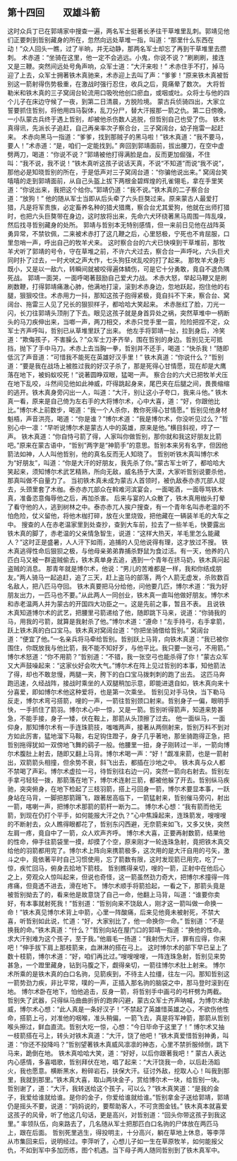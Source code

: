 ## 第十四回　　双雄斗箭

这时众兵丁已在郭靖家中搜查一遍，两名军士挺著长矛往干草堆里乱刺。郭靖见他们正要刺到哲别藏身的所在，忽然向远处草堆一指，叫道：“那里什么东西在动！”众人回头一瞧，过了半晌，并无动静，那两名军士却忘了再到干草堆里去攒刺。
术赤道：“坐骑在这里，他一定不会逃远。小鬼，你说不说？”刷刷刷，接连又是三鞭。突然间远处号角声响，众军士道：“大汗来啦！”
术赤住手不打，掉马迎了上去，众军士拥著铁木真驰来，术赤迎上去叫了声：“爹爹！”原来铁木真被哲别这一箭射得伤势极重，在激战时强行忍住，收兵之后，竟痛晕了数次。
大将哲勒米和铁木真的三子窝阔台轮流用口吸吮他创口瘀血，或咽或吐。众将士与他的四个儿子在床边守候了一夜，到第二日清晨，方脱险境。
蒙古兵侦骑四出，大家立誓要抓住哲别，将他用四马裂体，乱刀分尸，替大汗报那一箭之仇。第二日傍晚，一小队蒙古兵终于遇上哲别，却被他杀伤数人逃脱，但哲别自己也受了伤。
铁木真得讯，先派长子追赶，自己再亲率次子察合台，三子窝阔台，幼子拖雷一起赶来。
术赤向黑马一指道：“爹爹，找到那贼子的黑马啦！”铁木真道：“我不要马，要人！”术赤道：“是，咱们一定能找到。”
奔回到郭靖面前，拔出腰刀，在空中虚劈两刀，喝道：“你说不说？”郭靖被他打得满脸是血，反而更加倔强，不住叫：“我不说，我不说！”铁木真听这孩子说话天真，不说“不知道”而说“我不说”，那他必是知晓哲别的所在，于是低声对三子窝阔台道：“你骗他说出来。”
窝阔台笑嘻嘻的走到郭靖面前，从自己头盔上拔下两根金碧辉煌的孔雀翎毛，拿在手里笑道：“你说出来，我把这个给你。”郭靖仍道：“我不说。”铁木真的二子察合台道：“放狗！”
他的随从军士当即从后头牵了六头巨獒过来。原来蒙古人最爱打猎，凡是将军贵族，必定畜养名种的猎犬猎鹰，察合台尤其爱狗，他就在出师打猎时，也把六头巨獒带在身边，这时放将出来，先命六犬环绕著黑马周围一阵乱嗅，然后找寻哲别藏身的处所。
郭靖与哲别本无特别感情，但一来前日见他在战阵英勇异常，不禁钦佩，二来被术赤打了这几鞭之后，心里怒极，宁死也不肯屈服，口里忽哨一声，呼出自己的牧羊犬来。
这时察合台的六犬已快嗅到干草堆前，那牧羊犬听了郭靖的号令，守在草堆之前，不许六犬过去，察合台一声呼叱，六头巨犬同时扑了过去，一时犬吠之声大作，七头狗狂吠乱咬的打了起来。
那牧羊犬身形既小，又是以一敌六，转瞬间就被咬得遍体鳞伤，可是它十分勇敢，竟自不退负隅死战。
郭靖一面哭，一面呼喝著鼓励自己爱犬力战。
术赤大怒，举起马鞭又是刷刷数鞭，打得郭靖痛澈心肺，他满地打滚，滚到术赤身边，忽地跃起，抱住他的右腿，狠狠咬住。术赤用力一抖，那知这孩子抱得紧极，竟自抖不下来，察合台、窝阔台、拖雷三人见了兄长的狠狈样子，都哈哈大笑起来。
术赤胀红了脸，刀光一闪，长刀往郭靖头顶削了下去。眼见这孩子就是身首异处之祸，突然草堆中一柄断头的马刀疾伸出来，当啷一声，两刀相交，术赤只觉手里一震，险险把捏不定，众军士齐声呼叫，哲别已从草堆里跃了出来。
他左手将郭靖一扯，拉到身后，冷笑道：“欺侮孩子，不害臊么？”众军士刀矛齐举，围在哲别的身边。哲别见无可抵挡，抛下了手中马刀。术赤上去当胸一拳，哲别并不还手，喝道：“快杀我！”随即低沉了声音道：“可惜我不能死在英雄好汉手里！”
铁木真道：“你说什么？”哲别道：“要是我在战场上被胜过我的好汉子杀了，那是死得心甘情愿，现在却是大鹰落在地下，被蚂蚁咬死！”说著圆睁双眼，猛喝一声。
察合台的六犬已把牧羊犬压在地下乱咬，斗然间见他如此神威，吓得跳起身来，尾巴夹在后腿之间，畏畏缩缩的逃开。铁木真身旁闪出一人，叫道：“大汗，别让这小子夸口，我来斗他。”
铁木真一看，原来是自己倚为左右手的大将博尔术，心中大喜，道：“好，你跟他比比。”博尔术上前数步，喝道：“我一个人杀你，教你死得心甘情愿。”
哲别见他身材魁梧，声音洪亮，喝道：“你是谁？”博尔术道：“我是博尔术，你没听见过么？”哲别心中一凛：“早听说博尔术是蒙古人中的英雄，原来是他。”横目斜视，哼了一声。
铁木真道：“你自恃弓箭了得，人家叫你做哲别，那你就和我这好朋友比箭吧。”原来在蒙古语中，“哲别”两字是“神箭手”的意思。哲别本来另有名字，但因他箭法如神，人人叫他哲别，他的真名反而无人知晓了。
哲别听铁木真叫博尔术为“好朋友”，叫道：“你是大汗的好朋友，我先杀了你。”蒙古军士听了，都哈哈大笑起来，须知博尔术武艺精熟，所向无敌，威名扬于大漠，大家听哲别说要杀他，那真叫做不自量力了。
当初铁木真未成为蒙古人首领时，被仇敌泰亦赤兀部人捉去，头颈里套了木枷。泰亦赤兀部众在斡难河滨宴会，一面喝酒，一面辱骂铁木真，准备恣意侮辱他之后，再加杀害。
后来与宴的人众散了，铁木真用枷头打晕了看守他的人，逃到树林之中。泰亦赤兀人挨户搜查，有一个青年名叫赤老温的不怕危险，仗义留他，将他木枷打碎，放在火里烧毁，把他藏在一辆装羊毛的大车之中。
搜查的人在赤老温家里到处查抄，查到大车前，拉去了一些羊毛，快要露出铁木真的脚了，赤老温的父亲情急智生，说道：“这样大热天，羊毛里怎么能藏人？”这时正是盛暑，人人汗下如雨，追捕的人见他说得有理，这才放过不搜。
铁木真逃得性命后狠狈之极，与他母亲弟弟靠捕杀野鼠为食过活。有一天，他养的八匹白马又被一群盗贼偷去，铁木真单身去追，遇到一个青年在挤马奶，铁木真问起盗贼的消息。
那青年就是博尔术，他说：“男儿的苦难都是一样，我和你结成朋友。”两人骑马一起追赶，追了三天，赶上盗马的部落，两个人箭无虚发，杀败数百名敌人，把八匹马夺回。
铁木真要把马分给他，问他要几匹，博尔术道：“我为好朋友出力，一匹马也不要。”从此两人一同创业，铁木真一直叫他做好朋友。博尔术和赤老温两人并为蒙古的开国四大功臣之一。这是先前之事，暂且不表。
且说铁木真知道博尔术的武艺，把腰里弓箭递给了他，随即跳下马来，说道：“你骑我的马，用我的弓箭，就算是我射杀了他。”博尔术道：“遵命！”左手持弓，右手拿箭，跃上铁木真的白口宝马。铁木真对窝阔台道：“你把坐骑借给哲别。”
窝阔台道：“便宜了他。”一名亲兵将马牵给哲别。哲别跃上马背，向铁木真道：“我已被你围住，你既放我与他比箭，我不能不知好歹，与他平比。我只要一张弓，不用箭。”
博尔术怒道：“你不用箭？”哲别道：“不错，我一张空弓也能杀得了你！”蒙古众军又大声鼓噪起来：“这家伙好会吹大气。”博尔术在阵上见过哲别的本事，知他箭法了得，却也不敢怠慢，两腿一夹，胯下的白口宝马拨刺刺的跑了出去。
这匹马奔跑迅速，久经战阵，接战时乘坐的人双腿稍加示意，即能进退自如，铁木真向来十分喜爱，即如博尔术他这种爱将，也是第一次乘坐。
哲别见对手马快，当下勒马反走，博尔术弯弓搭箭，嗖的一声，一箭往哲别颈口射来。哲别身子一偏，眼明手快，一手抓住了箭羽。博尔术心中一惊，又是一箭。哲别听得箭声，知道来势甚急，不能手接，身子一矮，伏在鞍上，那箭从头顶擦了过去。
他一面纵马，一面仰身，那知博尔术有一手连珠箭技，嗤嗤两声，接著从两侧射来，哲别万料不到对方如此厉害，猛地溜下马鞍，右足钩住蹬子，身子几乎著地，那坐骑跑得正急，把哲别拖得犹如一双傍地飞舞的鹞子一般。他腰里一扭，身子刚转过一半，一箭向博尔术腹肚上射去，随即又翻上马背。博尔术喝一声：“好！”觑准来箭，也是一箭射出，双箭箭头相撞，但余势不衰，斜飞出去，都插在沙地之中。
铁木真与众人都不禁喝了声彩。博尔术虚拉一弓，待哲别往右边一闪，突然一箭向右射去。哲别左手拿弓轻轻一拨，那箭落在地下，博尔术连射三箭，都被他躲了开去。哲别纵马疾驰，突突俯身，在地下检起了三枝羽箭，搭上弓回身一箭，博尔术要显本事，一跃身站在马背，一脚把那箭踼飞，跟著居高临下，一箭猛射来，哲别催马旁闪，射出一箭，喀喇一声，把博尔术那箭的箭杆一断为二。
博尔术心想：“我有箭而他无箭，到现在仍打个平手，如何能报大汗之仇？”心中焦躁起来，连珠箭发，嗖嗖嗖的不断射去，众人瞧得眼都花了，哲别东闪西避，无奈箭来如飞，又多又快，突然左肩一疼，竟自中了一箭，众人欢声齐呼。
博尔术大喜，正要再射数箭，结果他的性命，伸手往箭袋里一摸，却摸了个空，原来刚才一轮连珠急射，竟把铁木真交给他的羽箭都用完了。博尔术上阵向来携箭极多，这次用的是大汗自用的弓矢，激斗之中，竟依著平时自己习惯使用，忘了箭数有限，这时发现箭已用完，吃了一惊，疾忙回马，俯身去拾地下箭枝。
哲别瞧得亲切，嗖的一箭，正射中在他后心之上，旁观众人惊叫起来，但说也奇怪，这一箭虽然劲力奇大，把博尔术撞得一阵疼痛，但竟透不进去，滑在地下。
博尔术顺手将箭拾起，一看之下，那箭头竟是被哲别拗去了的，看来他是故意饶了自己一命，他翻上马背，叫道：“谁要你卖好，有本事就射死我！”哲别道：“哲别向来不饶敌人，刚才这一箭叫做一命换一命！”铁木真见博尔术背上中箭，心里一阵酸痛，后来见他竟未被射死，不禁大喜，听哲别如此说，忙道：“好，大家别比了，他一命换你一命。”
哲别道：“不是换我的命。”铁木真道：“什么？”哲别向站在屋门口的郭靖一指道：“换他的性命。求大汗别难为这个孩子，至于我。”他眉毛一扬道：“我射伤大汗，罪有应得，你来吧！”伸手拔下肩上那枝箭来，血淋淋的搭在弓上。
这时博尔术的部下早已呈上了数十枝箭，博尔术道：“好，咱们再比过。”嗖嗖嗖嗖，一阵连珠急射，哲别见来势甚急，一个蹬里藏身，钻到马腹之下，觑得亲切，一箭往博尔术肚上射来。
博尔术所乘的是铁木真的白口名驹，见箭疾到，不待主人拉缰，往左一闪。那知哲别这一箭势劲力疾，非比平常，噗的一声，正插入那名驹的脑袋之中，那马登时滚到在地。
博尔术卧在地下，怕他追击，反身一箭，将哲别手中画弓的弓杆劈为两截。哲别失了武器，只得纵马曲曲折折的跑奔闪避，蒙古众军士齐声呐喊，为博尔术助威，博尔术心想：“此人真是一条好汉子！”不禁起了英雄惜英雄之心，不欲伤他性命，搭箭上弓，对准他的咽喉，准头稍偏，一箭飞去，真是将军神箭，那箭从哲别喉头擦过，鲜血直流。哲别大吃一惊，心想：“今日毕命于这里了！”
博尔术又抽一枝箭搭在弓上，转头对铁木真道：“大汗，饶了他吧！”铁木真爱惜哲别神勇，叫道：“你还不投降吗？”哲别望著铁木真威风凛凛的神态，心里不禁折服倾倒，跳下马来，跪倒在地。
铁木真哈哈大笑，道：“好好，以后你跟著我吧！”
蒙古人表达内心感情，多喜唱歌，哲别拜伏在地，唱了起来：“大汗饶我一命，以后赴汤蹈火，我也愿意。横断黑水，粉碎岩石，扶保大汗。征讨外敌，挖取人心！叫我到那里，我就到那里。”铁木真大喜，取山两块金子，赏给博尔术一块，给哲别一块。
哲别谢了，道：“大汗，我转送给这个孩子，可以么？”铁木真笑道：“是我的金子，我爱给谁就给谁。是你的金子，你爱给谁就给谁。”哲别拿金子送给郭靖，郭靖仍是摇头不要，说道：“妈妈说的，要帮助客人，不可贪图金钱。”
铁木真本就喜爱这孩子的风骨，听了他这几句话，更是高兴，对哲别道：“回头你带这孩子到我这里。”
率领队伍，向来路去了，几名随从军士把那匹白口名驹的尸体放在两匹马上，跟在后面。
哲别死里逃生，得投明主，十分高兴，躺在草地上休息，等李萍从市集回来后，说明经过。李萍听了，心想儿子如一生在草原牧羊，如何能报父仇，不如到军中多加历练，图个机遇。当下母子两人随同哲别到了铁木真军中。